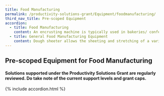 ```yaml
---
title: Food Manufacturing
permalink: /productivity-solutions-grant/Equipment/foodmanufacturing/
third_nav_title: Pre-scoped Equipment
accordion:
  - title: Food Manufacturing
    content: An encrusting machine is typically used in bakeries/ confectionaries to automate the bun-filling process. The machine can take a batch of dough, inject the filling, shape the bun and lay the final product out in trays ready for delivery.It is recommended for the Encrusting machine to allow manufacturing of large products up to 180g to allow for scalability<br/><br/><a href='/productivity-solutions-grant/solutionrepo/solution47' target='_blank' style='color:#037e8a'>Encrusting Machine</a><br/><br/><br/>Rotary wok fryers significantly improve the industrial frying process by providing functions like automated heating, programmable filling of oil/water, automated stirring and cleaning. The rotary wok fryer is able to rotate and stir the food to ensure that the food is evenly cooked. Recommended min capacity of 20L to accomodate scalability<br/><br/><a href='/productivity-solutions-grant/solutionrepo/solution109' target='_blank' style='color:#037e8a'>Rotary Wok Fryer</a><br/><br/><br/>An automatic depositor portions dough, fillings or batters onto moving or stationary lines. Portions will be of consistent size no matter who operates the machine.Also known as dough portion divider, the machine is made to suit the soft dough texture. As a guide, it is recommended for the Dough Filler to allow a divided dough weight of minimum 7gm and a dough dividing capacity with minimum 5 seconds<br/><br/><a href='/productivity-solutions-grant/solutionrepo/solution305' target='_blank' style='color:#037e8a'>Automated Dough Filler/Depositor</a><br/><br/><br/>The Automatic Tray Sealer requires employees to fill plastic trays with the product (eg. meat, buns, pasta) after which, the employee will place the trays in the equipment which will then be sealed by the film-like material<br/><br/><a href='/productivity-solutions-grant/solutionrepo/solution307' target='_blank' style='color:#037e8a'>Automated Tray Sealer</a><br/><br/><br/>Commercial inkjet printers integrated into the production lines are used to stamp information directly onto the product packaging. They allow the company to print specific information to individual product packets like bar codes, product information, expiry date. It is recommended for the Inkjet Printer to be able to integrate with the production line for a smoother flow of operation<br/><br/><a href='/productivity-solutions-grant/solutionrepo/solution309' target='_blank' style='color:#037e8a'>Commercial Inkjet Printer</a><br/><br/><br/>The vacuum packaging machine is used to vacuum seal products in a plastic wrap. Products already placed in plastic wrap loaded into the vacuum chambers, the product will be vacuum sealedThe alternative to this machine is for workers to manually seal products with cling packaging, without guarantees of a strong vacuum seal. It is recommended for the equipment to have a digital interface for ease of use<br/><br/><a href='/productivity-solutions-grant/solutionrepo/solution310' target='_blank' style='color:#037e8a'>Vacuum Packing and Sealing Machine</a><br/><br/><br/>The form fill seal machine automates the packaging process. The product (e.g. noodles, flour) is placed at the top of the machine hopper. It will funnel the product into the plastic packaging and heat seal the pack. The machine allows for quick and accurate filling in a manufacturing line.It is recommended for the form fill seal machine to have a touch panel interface and integrated printer for production information so as to allow smooth operation<br/><br/><a href='/productivity-solutions-grant/solutionrepo/solution311' target='_blank' style='color:#037e8a'>Form Fill Seal Machine</a><br/><br/><br/>Automated standalone washer for pots, trays and utensils that replaces manual dishawashing. Compared to manual dishwashing, the automated washer gets the job done in less time while requiring less chemicals, energy and water<br/><br/><a href='/productivity-solutions-grant/solutionrepo/solution391' target='_blank' style='color:#037e8a'>Standalone Automated Industrial Utensil Washer</a><br/><br/><br/>Oven with revolving racks that enables a 'soft' bake because of even heat distribution. Usually used for baked products that has a soft or fluffy texture, such as cakes, muffins, rolls and buns.Able to increase product yield by reducing amount of unevenly baked or burned cakes and muffins. Ideal for bakeries.For bigger rotary ovens, it is recommended for it to come with a trolley to load<br/><br/><a href='/productivity-solutions-grant/solutionrepo/solution392' target='_blank' style='color:#037e8a'>Rotary Oven</a><br/><br/><br/>Planetary/Spiral mixer are versatile industrial mixing equipment that  can continuously produce large quantities of food products such as bread/cookie dough, cake batter, whipped toppings, icings, meringues and sauces.Available as floor-standing or tabletop model, and typically comes with interchangeable utensils such as a dough hook, mixing paddle and whisk. Ideal for companies dealing with soft food products.<br/><br/><a href='/productivity-solutions-grant/solutionrepo/solution393' target='_blank' style='color:#037e8a'>Planetary or Spiral Mixer</a><br/><br/><br/>Blast freezers chill food from cooking temperatures ~70 degrees to about -18 degrees within 240 min. Prevents growth of micro-organisms thereby improving food safety and reduces drip/water loss from freezing.Rapid freezing with blast freezer prevents formation of large ice crystals associated with normal freezers that reduces shelf life, quality and flavour of frozen food.It is recommended for the blast freezer to be able to be loaded with a trolley for ease of operation<br/><br/><a href='/productivity-solutions-grant/solutionrepo/solution395' target='_blank' style='color:#037e8a'>Blast Freezer</a><br/>
  - title: General Food Manufacturing Equipment
    content: Dough sheeter allows the sheeting and stretching of a variety of dough/products into different thickness. Examples of doughs/products include puff pastry, danish bread, croissant, pie, cookie, strudel, marzipan, pizza, fondant.The dough sheeter will allow pastry chefs to roll out dough to a specific thickness consistently in a short period of time. Grant support 80% of cost of equipment, up to $30,000 grant<br/><br/><a href='/productivity-solutions-grant/solutionrepo/solution394' target='_blank' style='color:#037e8a'>Dough Sheeter</a><br/><br/><br/>Combi oven can be programmed for convection, steam and combination cooking. Multi-functional cooking methods has a small footprint and can be used by F&B companies to cook and re-heat wide variety of food. Reduce kitchen workload as food can be cooked quickly with pre-set temperature, moisture and cooking time. Monitor browning and degree of doneness, reducing the need for repeated turning of pan-fried dishes.Grant support 80% of cost of equipment, up to $30,000 grant<br/><br/><a href='/productivity-solutions-grant/solutionrepo/solution407' target='_blank' style='color:#037e8a'>Combi Oven</a><br/>
---
```


## Pre-scoped Equipment for Food Manufacturing

#### Solutions supported under the Productivity Solutions Grant are regularly reviewed. Do take note of the current support levels and grant caps.

{% include accordion.html %}

